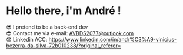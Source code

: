 # Hello there, i'm André !
😎 I pretend to be a back-end dev <br>
😎 Contact me via e-mail: AVBDS2077@outlook.com <br>
😎 Linkedin ACC: https://www.linkedin.com/in/andr%C3%A9-vinicius-bezerra-da-silva-72b010238/?original_referer=
